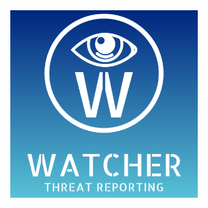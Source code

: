 <span style="display:block;text-align:center">
<img align="center" alt="Watcher Logo" src="/Watcher/static/watcher-logo-readme.png" height="300" width="300" >
</span>